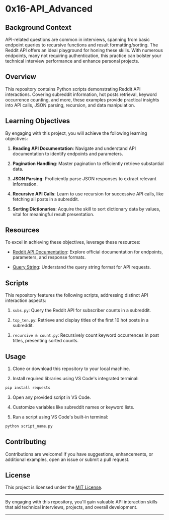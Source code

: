 # 0x16-API_Advanced

## Background Context

API-related questions are common in interviews, spanning from basic endpoint queries to recursive functions and result formatting/sorting. The Reddit API offers an ideal playground for honing these skills. With numerous endpoints, many not requiring authentication, this practice can bolster your technical interview performance and enhance personal projects.

## Overview

This repository contains Python scripts demonstrating Reddit API interactions. Covering subreddit information, hot posts retrieval, keyword occurrence counting, and more, these examples provide practical insights into API calls, JSON parsing, recursion, and data manipulation.

## Learning Objectives

By engaging with this project, you will achieve the following learning objectives:

1. **Reading API Documentation**: Navigate and understand API documentation to identify endpoints and parameters.

2. **Pagination Handling**: Master pagination to efficiently retrieve substantial data.

3. **JSON Parsing**: Proficiently parse JSON responses to extract relevant information.

4. **Recursive API Calls**: Learn to use recursion for successive API calls, like fetching all posts in a subreddit.

5. **Sorting Dictionaries**: Acquire the skill to sort dictionary data by values, vital for meaningful result presentation.

## Resources

To excel in achieving these objectives, leverage these resources:

- [Reddit API Documentation](https://www.reddit.com/dev/api/): Explore official documentation for endpoints, parameters, and response formats.

- [Query String](https://en.wikipedia.org/wiki/Query_string): Understand the query string format for API requests.

## Scripts

This repository features the following scripts, addressing distinct API interaction aspects:

1. `subs.py`: Query the Reddit API for subscriber counts in a subreddit.

2. `top_ten.py`: Retrieve and display titles of the first 10 hot posts in a subreddit.

3. `recursive & count.py`: Recursively count keyword occurrences in post titles, presenting sorted counts.

## Usage

1. Clone or download this repository to your local machine.

2. Install required libraries using VS Code's integrated terminal:

```bash
pip install requests
```

3. Open any provided script in VS Code.

4. Customize variables like subreddit names or keyword lists.

5. Run a script using VS Code's built-in terminal:

```bash
python script_name.py
```

## Contributing

Contributions are welcome! If you have suggestions, enhancements, or additional examples, open an issue or submit a pull request.

## License

This project is licensed under the [MIT License](LICENSE).

---

By engaging with this repository, you'll gain valuable API interaction skills that aid technical interviews, projects, and overall development.

---